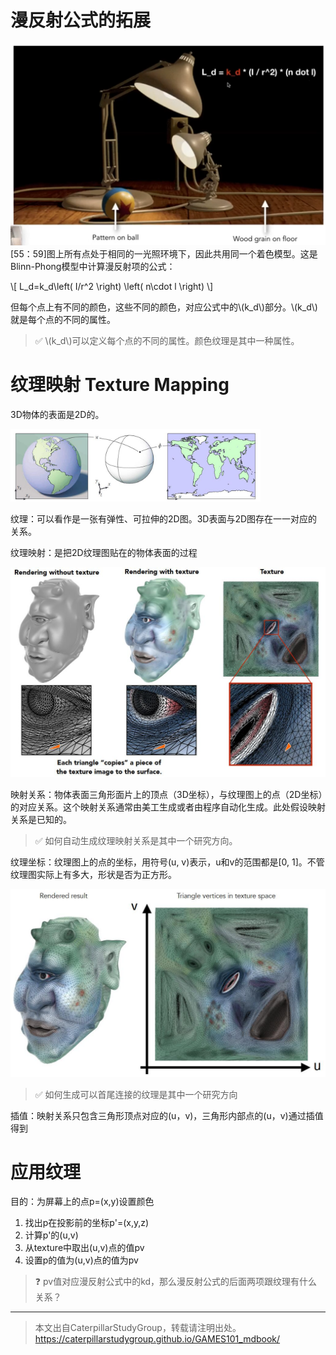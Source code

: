 # 漫反射公式的拓展

![](../assets/38.PNG)  
[55：59]图上所有点处于相同的一光照环境下，因此共用同一个着色模型。这是Blinn-Phong模型中计算漫反射项的公式：

\\[
L_d=k_d\left( I/r^2 \right) \left( n\cdot l \right) 
\\]

但每个点上有不同的颜色，这些不同的颜色，对应公式中的\\(k_d\\)部分。\\(k_d\\)就是每个点的不同的属性。  

> &#x2705; \\(k_d\\)可以定义每个点的不同的属性。颜色纹理是其中一种属性。  

# 纹理映射 Texture Mapping

3D物体的表面是2D的。  

<img src="../assets/3D2D.jpg" width = 400 />

纹理：可以看作是一张有弹性、可拉伸的2D图。3D表面与2D图存在一一对应的关系。

纹理映射：是把2D纹理图贴在的物体表面的过程

![](../assets/texture.jpg)

映射关系：物体表面三角形面片上的顶点（3D坐标），与纹理图上的点（2D坐标）的对应关系。这个映射关系通常由美工生成或者由程序自动化生成。此处假设映射关系是已知的。  

> &#x2705; 如何自动生成纹理映射关系是其中一个研究方向。  

纹理坐标：纹理图上的点的坐标，用符号(u, v)表示，u和v的范围都是[0, 1]。不管纹理图实际上有多大，形状是否为正方形。  

![](../assets/texture2.jpg)

> &#x2705; 如何生成可以首尾连接的纹理是其中一个研究方向

插值：映射关系只包含三角形顶点对应的(u，v)，三角形内部点的(u，v)通过插值得到


# 应用纹理

目的：为屏幕上的点p=(x,y)设置颜色

1. 找出p在投影前的坐标p'=(x,y,z)
2. 计算p'的(u,v)
3. 从texture中取出(u,v)点的值pv
4. 设置p的值为(u,v)点的值为pv

> &#x2753; pv值对应漫反射公式中的kd，那么漫反射公式的后面两项跟纹理有什么关系？


------------------------------

> 本文出自CaterpillarStudyGroup，转载请注明出处。  
> https://caterpillarstudygroup.github.io/GAMES101_mdbook/
